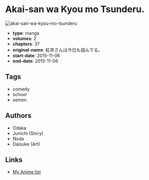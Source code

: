 # Akai-san wa Kyou mo Tsunderu.

![akai-san-wa-kyou-mo-tsunderu](https://cdn.myanimelist.net/images/manga/2/183736.jpg)

-   **type**: manga
-   **volumes**: 2
-   **chapters**: 37
-   **original-name**: 紅井さんは今日も詰んでる。
-   **start-date**: 2015-11-06
-   **end-date**: 2015-11-06

## Tags

-   comedy
-   school
-   seinen

## Authors

-   Odaka
-   Junichi (Story)
-   Noda
-   Daisuke (Art)

## Links

-   [My Anime list](https://myanimelist.net/manga/94622/Akai-san_wa_Kyou_mo_Tsunderu)
